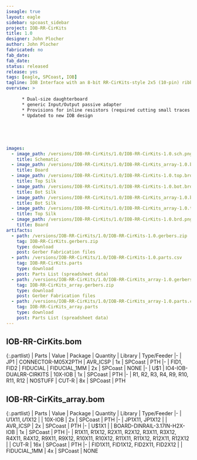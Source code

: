 ```yaml
---
iseagle: true
layout: eagle
sidebar: spcoast_sidebar
project: IOB-RR-CirKits
title: 1.0
designer: John Plocher
author: John Plocher
fabricated: no
fab_date: 
fab_date: 
status: released
release: yes
tags: [eagle, SPCoast, IOB]
tagline: IOB Interface with an 8-bit RR-CirKits-style 2x5 (10-pin) ribbon cable connector
overview: >
    
      * Dual-size daughterboard
      * generic Input/Output passive adapter
      * Provisions for inline resistors (required cutting small traces to enable)
      * Updated to new IOB design
    
    
    
    
    
images:
  - image_path: /versions/IOB-RR-CirKits/1.0/IOB-RR-CirKits-1.0.sch.png
    title: Schematic
  - image_path: /versions/IOB-RR-CirKits/1.0/IOB-RR-CirKits_array-1.0.brd.png
    title: Board
  - image_path: /versions/IOB-RR-CirKits/1.0/IOB-RR-CirKits-1.0.top.brd.png
    title: Top Silk
  - image_path: /versions/IOB-RR-CirKits/1.0/IOB-RR-CirKits-1.0.bot.brd.png
    title: Bot Silk
  - image_path: /versions/IOB-RR-CirKits/1.0/IOB-RR-CirKits_array-1.0.bot.brd.png
    title: Bot Silk
  - image_path: /versions/IOB-RR-CirKits/1.0/IOB-RR-CirKits_array-1.0.top.brd.png
    title: Top Silk
  - image_path: /versions/IOB-RR-CirKits/1.0/IOB-RR-CirKits-1.0.brd.png
    title: Board
artifacts:
  - path: /versions/IOB-RR-CirKits/1.0/IOB-RR-CirKits-1.0.gerbers.zip
    tag: IOB-RR-CirKits.gerbers.zip
    type: download
    post: Gerber Fabrication files
  - path: /versions/IOB-RR-CirKits/1.0/IOB-RR-CirKits-1.0.parts.csv
    tag: IOB-RR-CirKits.parts
    type: download
    post: Parts List (spreadsheet data)
  - path: /versions/IOB-RR-CirKits/1.0/IOB-RR-CirKits_array-1.0.gerbers.zip
    tag: IOB-RR-CirKits_array.gerbers.zip
    type: download
    post: Gerber Fabrication files
  - path: /versions/IOB-RR-CirKits/1.0/IOB-RR-CirKits_array-1.0.parts.csv
    tag: IOB-RR-CirKits_array.parts
    type: download
    post: Parts List (spreadsheet data)
---
```


## IOB-RR-CirKits.bom

{:.partlist}
| Parts | Value | Package | Quantity | Library | Type/Feeder
|-
| JP1 | CONNECTOR-M05X2PTH | AVR_ICSP | 1x | SPCoast | PTH
|-
| FID1, FID2 | FIDUCIAL | FIDUCIAL_1MM | 2x | SPCoast | NONE
|-
| U$1 | IO4-IOB-DUALRR-CIRKITS | 10X-IOB | 1x | SPCoast | PTH
|-
| R1, R2, R3, R4, R9, R10, R11, R12 | NOSTUFF | CUT-R | 8x | SPCoast | PTH

## IOB-RR-CirKits_array.bom

{:.partlist}
| Parts | Value | Package | Quantity | Library | Type/Feeder
|-
| U$1X11, U$1X12 |  | 10X-IOB | 2x | SPCoast | PTH
|-
| JP1X11, JP1X12 |  | AVR_ICSP | 2x | SPCoast | PTH
|-
| U$1X1 |  | BOARD-DINRAIL-3.17IN-H2X-IOB | 1x | SPCoast | PTH
|-
| R1X11, R1X12, R2X11, R2X12, R3X11, R3X12, R4X11, R4X12, R9X11, R9X12, R10X11, R10X12, R11X11, R11X12, R12X11, R12X12 |  | CUT-R | 16x | SPCoast | PTH
|-
| FID1X11, FID1X12, FID2X11, FID2X12 |  | FIDUCIAL_1MM | 4x | SPCoast | NONE
